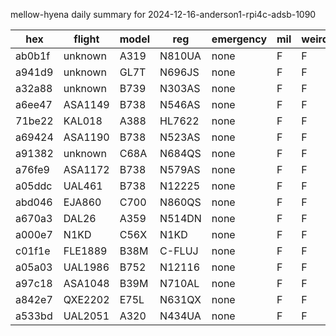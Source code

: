 mellow-hyena daily summary for 2024-12-16-anderson1-rpi4c-adsb-1090

|hex|flight|model|reg|emergency|mil|weirdo|
|--|--|--|--|--|--|--|
|ab0b1f|unknown|A319|N810UA|none|F|F|
|a941d9|unknown|GL7T|N696JS|none|F|F|
|a32a88|unknown|B739|N303AS|none|F|F|
|a6ee47|ASA1149|B738|N546AS|none|F|F|
|71be22|KAL018|A388|HL7622|none|F|F|
|a69424|ASA1190|B738|N523AS|none|F|F|
|a91382|unknown|C68A|N684QS|none|F|F|
|a76fe9|ASA1172|B738|N579AS|none|F|F|
|a05ddc|UAL461|B738|N12225|none|F|F|
|abd046|EJA860|C700|N860QS|none|F|F|
|a670a3|DAL26|A359|N514DN|none|F|F|
|a000e7|N1KD|C56X|N1KD|none|F|F|
|c01f1e|FLE1889|B38M|C-FLUJ|none|F|F|
|a05a03|UAL1986|B752|N12116|none|F|F|
|a97c18|ASA1048|B39M|N710AL|none|F|F|
|a842e7|QXE2202|E75L|N631QX|none|F|F|
|a533bd|UAL2051|A320|N434UA|none|F|F|
